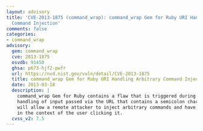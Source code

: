 ```yaml
---
layout: advisory
title: 'CVE-2013-1875 (command_wrap): command_wrap Gem for Ruby URI Handling Arbitrary
  Command Injection'
comments: false
categories:
- command_wrap
advisory:
  gem: command_wrap
  cve: 2013-1875
  osvdb: 91450
  ghsa: p673-hjf2-pwfr
  url: https://nvd.nist.gov/vuln/detail/CVE-2013-1875
  title: command_wrap Gem for Ruby URI Handling Arbitrary Command Injection
  date: 2013-03-18
  description: |
    command_wrap Gem for Ruby contains a flaw that is triggered during the
    handling of input passed via the URL that contains a semicolon character (;). This
    will allow a remote attacker to inject arbitrary commands and have them executed
    in the context of the user clicking it.
  cvss_v2: 7.5
---
```

